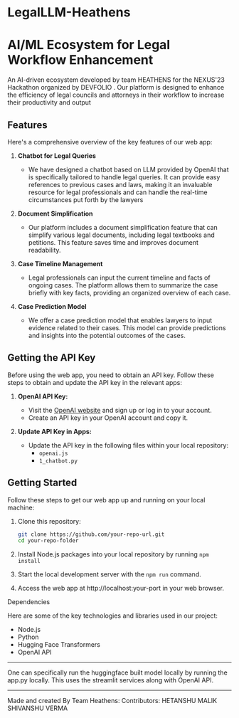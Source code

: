 ﻿# LegalLLM-Heathens
 # AI/ML Ecosystem for Legal Workflow Enhancement

An AI-driven ecosystem developed by team HEATHENS for the NEXUS'23 Hackathon organized by DEVFOLIO . Our platform is designed to enhance the efficiency of legal councils and attorneys in their workflow to 
increase their productivity and output

## Features

Here's a comprehensive overview of the key features of our web app:

1. **Chatbot for Legal Queries**
   - We have designed a chatbot based on LLM provided by OpenAI that is specifically tailored to handle legal queries. It can provide easy references to previous cases and laws, making it an invaluable resource for legal professionals and
can handle the real-time circumstances put forth by the lawyers

2. **Document Simplification**
   - Our platform includes a document simplification feature that can simplify various legal documents, including legal textbooks and petitions. This feature saves time and improves document readability.

3. **Case Timeline Management**
   - Legal professionals can input the current timeline and facts of ongoing cases. The platform allows them to summarize the case briefly with key facts, providing an organized overview of each case.

4. **Case Prediction Model**
   - We offer a case prediction model that enables lawyers to input evidence related to their cases. This model can provide predictions and insights into the potential outcomes of the cases.

## Getting the API Key

Before using the web app, you need to obtain an API key. Follow these steps to obtain and update the API key in the relevant apps:

1. **OpenAI API Key:**
   - Visit the [OpenAI website](https://www.openai.com) and sign up or log in to your account.
   - Create an API key in your OpenAI account and copy it.

2. **Update API Key in Apps:**
   - Update the API key in the following files within your local repository:
     - `openai.js`
     - `1_chatbot.py` 

## Getting Started

Follow these steps to get our web app up and running on your local machine:

1. Clone this repository:

   ```bash
   git clone https://github.com/your-repo-url.git
   cd your-repo-folder

2. Install Node.js packages into your local repository by running ```npm install```

3. Start the local development server with the ```npm run``` command.

4. Access the web app at http://localhost:your-port in your web browser.

Dependencies

Here are some of the key technologies and libraries used in our project:

- Node.js
- Python
- Hugging Face Transformers
- OpenAI API

----

One can specifically run the huggingface built model locally by running the app.py locally. This uses the streamlit services along with OpenAI API. 

----
Made and created By Team Heathens:
Contributors:
HETANSHU MALIK
SHIVANSHU VERMA
